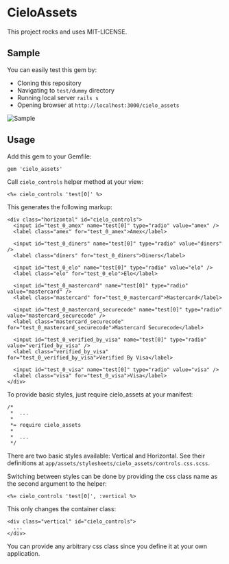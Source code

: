 # CieloAssets

This project rocks and uses MIT-LICENSE.

## Sample

You can easily test this gem by:

  * Cloning this repository
  * Navigating to ``` test/dummy ``` directory
  * Running local server ``` rails s ```
  * Opening browser at ``` http://localhost:3000/cielo_assets ```

![Sample](https://raw.github.com/fabiolnm/cielo_assets/master/readme/sample.png)

## Usage

Add this gem to your Gemfile:

    gem 'cielo_assets'

Call ``` cielo_controls ``` helper method at your view:

    <%= cielo_controls 'test[0]' %>

This generates the following markup:

    <div class="horizontal" id="cielo_controls">
      <input id="test_0_amex" name="test[0]" type="radio" value="amex" />
      <label class="amex" for="test_0_amex">Amex</label>

      <input id="test_0_diners" name="test[0]" type="radio" value="diners" />
      <label class="diners" for="test_0_diners">Diners</label>

      <input id="test_0_elo" name="test[0]" type="radio" value="elo" />
      <label class="elo" for="test_0_elo">Elo</label>

      <input id="test_0_mastercard" name="test[0]" type="radio" value="mastercard" />
      <label class="mastercard" for="test_0_mastercard">Mastercard</label>

      <input id="test_0_mastercard_securecode" name="test[0]" type="radio" value="mastercard_securecode" />
      <label class="mastercard_securecode" for="test_0_mastercard_securecode">Mastercard Securecode</label>

      <input id="test_0_verified_by_visa" name="test[0]" type="radio" value="verified_by_visa" />
      <label class="verified_by_visa" for="test_0_verified_by_visa">Verified By Visa</label>

      <input id="test_0_visa" name="test[0]" type="radio" value="visa" />
      <label class="visa" for="test_0_visa">Visa</label>
    </div>

To provide basic styles, just require cielo_assets at your manifest:

    /*
     *  ...
     *
     *= require cielo_assets
     *
     *  ...
     */

There are two basic styles available: Vertical and Horizontal.
See their definitions at ``` app/assets/stylesheets/cielo_assets/controls.css.scss ```.

Switching between styles can be done by providing the css class name as the second argument to the helper:

    <%= cielo_controls 'test[0]', :vertical %>

This only changes the container class:

    <div class="vertical" id="cielo_controls">
      ...
    </div>

You can provide any arbitrary css class since you define it at your own application.
